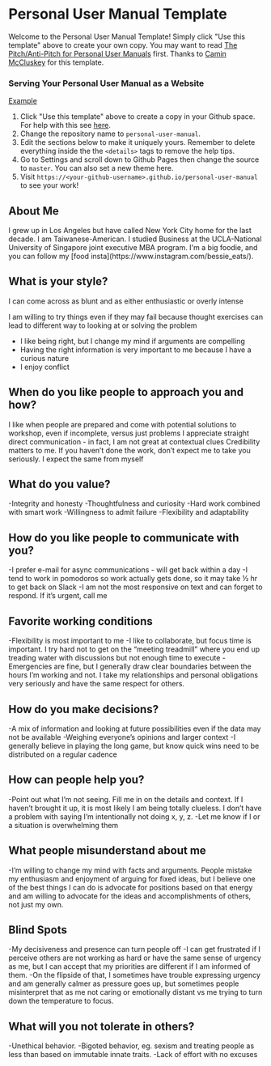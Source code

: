 # Personal User Manual Template

Welcome to the Personal User Manual Template! Simply click "Use this template" above to create your own copy. You may want to read [The Pitch/Anti-Pitch for Personal User Manuals](https://medium.com/@caminmccluskey/personal-user-manuals-the-good-the-bad-and-the-template-7b80db5044ea) first. Thanks to [Camin McCluskey](https://caminmccluskey.medium.com/) for this template.

### Serving Your Personal User Manual as a Website

[Example](https://camin-mccluskey.github.io/Personal-User-Manual)

1. Click "Use this template" above to create a copy in your Github space. For help with this see [here](https://docs.github.com/en/github/creating-cloning-and-archiving-repositories/creating-a-repository-from-a-template).
2. Change the repository name to `personal-user-manual`.
3. Edit the sections below to make it uniquely yours. Remember to delete everything inside the the `<details>` tags to remove the help tips.
4. Go to Settings and scroll down to Github Pages then change the source to `master`. You can also set a new theme here.
5. Visit `https://<your-github-username>.github.io/personal-user-manual` to see your work!

## About Me

<summary>
I grew up in Los Angeles but have called New York City home for the last decade. I am Taiwanese-American. I studied Business at the UCLA-National University of Singapore joint executive MBA program. I'm a big foodie, and you can follow my [food insta](https://www.instagram.com/bessie_eats/). 
</summary>

## What is your style?

<summary>

I can come across as blunt and as either enthusiastic or overly intense 
</summary>

I am willing to try things even if they may fail because thought exercises can lead to different way to looking at or solving the problem
    <summary>

* I like being right, but I change my mind if arguments are compelling
* Having the right information is very important to me because I have a curious nature 
* I enjoy conflict 


## When do you like people to approach you and how?

<summary>
I like when people are prepared and come with potential solutions to workshop, even if incomplete, versus just problems
I appreciate straight direct communication - in fact, I am not great at contextual clues 
Credibility matters to me. If you haven’t done the work, don’t expect me to take you seriously. I expect the same from myself

    
</summary>


## What do you value? 

<summary>
-Integrity and honesty 
-Thoughtfulness and curiosity
-Hard work combined with smart work 
-Willingness to admit failure 
-Flexibility and adaptability

</summary>

## How do you like people to communicate with you?

<summary>
-I prefer e-mail for async communications - will get back within a day
-I tend to work in pomodoros so work actually gets done, so it may take ½ hr to get back on Slack
-I am not the most responsive on text and can forget to respond. If it’s urgent, call me

</summary>

## Favorite working conditions

<summary>
-Flexibility is most important to me 
-I like to collaborate, but focus time is important. I try hard not to get on the “meeting treadmill” where you end up treading water with discussions but not enough time to execute 
-Emergencies are fine, but I generally draw clear boundaries between the hours I’m working and not. I take my relationships and personal obligations very seriously and have the same respect for others.    
    
</summary>

## How do you make decisions?


<summary>
-A mix of information and looking at future possibilities even if the data may not be available 
-Weighing everyone’s opinions and larger context
-I generally believe in playing the long game, but know quick wins need to be distributed on a regular cadence 

    
</details>

## How can people help you? 

<summary>
-Point out what I’m not seeing. Fill me in on the details and context. If I haven’t brought it up, it is most likely I am being totally clueless. I don’t have a problem with saying I’m intentionally not doing x, y, z. 
-Let me know if I or a situation is overwhelming them 
    
</summary>


## What people misunderstand about me 

<summary>
-I’m willing to change my mind with facts and arguments. People mistake my enthusiasm and enjoyment of arguing for fixed ideas, but I believe one of the best things I can do is advocate for positions based on that energy and am willing to advocate for the ideas and accomplishments of others, not just my own. 
    
</summary>

    
## Blind Spots 

<summary>
-My decisiveness and presence can turn people off 
-I can get frustrated if I perceive others are not working as hard or have the same sense of urgency as me, but I can accept that my priorities are different if I am informed of them.
-On the flipside of that, I sometimes have trouble expressing urgency and am generally calmer as pressure goes up, but sometimes people misinterpret that as me not caring or emotionally distant vs me trying to turn down the temperature to focus. 

</summary>

  
## What will you not tolerate in others?
    
<summary>
-Unethical behavior.
-Bigoted behavior, eg. sexism and treating people as less than based on immutable innate traits. 
-Lack of effort with no excuses


</summary>

    

    
